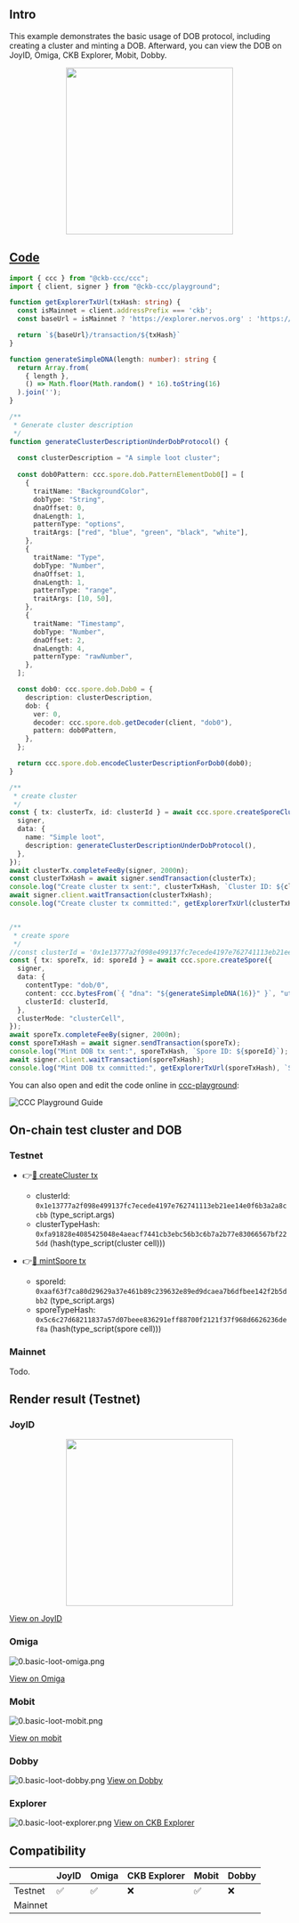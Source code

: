 ## Intro
This example demonstrates the basic usage of DOB protocol, including creating a cluster and minting a DOB. Afterward, you can view the DOB on JoyID, Omiga, CKB Explorer, Mobit, Dobby. 

<div align="center">
  <img src="../assets/images/dob0/0.basic-loot-joyid.svg" height="300">
</div>

## [Code](./0.basic-loot.ts)

```typescript
import { ccc } from "@ckb-ccc/ccc";
import { client, signer } from "@ckb-ccc/playground";

function getExplorerTxUrl(txHash: string) {
  const isMainnet = client.addressPrefix === 'ckb';
  const baseUrl = isMainnet ? 'https://explorer.nervos.org' : 'https://testnet.explorer.nervos.org';

  return `${baseUrl}/transaction/${txHash}`
}

function generateSimpleDNA(length: number): string {
  return Array.from(
    { length }, 
    () => Math.floor(Math.random() * 16).toString(16)
  ).join('');
}

/**
 * Generate cluster description
 */
function generateClusterDescriptionUnderDobProtocol() {
 
  const clusterDescription = "A simple loot cluster";
  
  const dob0Pattern: ccc.spore.dob.PatternElementDob0[] = [
    {
      traitName: "BackgroundColor",
      dobType: "String",
      dnaOffset: 0,
      dnaLength: 1,
      patternType: "options",
      traitArgs: ["red", "blue", "green", "black", "white"],
    },
    {
      traitName: "Type",
      dobType: "Number",
      dnaOffset: 1,
      dnaLength: 1,
      patternType: "range",
      traitArgs: [10, 50],
    },
    {
      traitName: "Timestamp",
      dobType: "Number",
      dnaOffset: 2,
      dnaLength: 4,
      patternType: "rawNumber",
    },
  ];

  const dob0: ccc.spore.dob.Dob0 = {
    description: clusterDescription,
    dob: {
      ver: 0,
      decoder: ccc.spore.dob.getDecoder(client, "dob0"),
      pattern: dob0Pattern,
    },
  };

  return ccc.spore.dob.encodeClusterDescriptionForDob0(dob0);
}

/**
 * create cluster
 */
const { tx: clusterTx, id: clusterId } = await ccc.spore.createSporeCluster({
  signer,
  data: {
    name: "Simple loot",
    description: generateClusterDescriptionUnderDobProtocol(),
  },
});
await clusterTx.completeFeeBy(signer, 2000n);
const clusterTxHash = await signer.sendTransaction(clusterTx);
console.log("Create cluster tx sent:", clusterTxHash, `Cluster ID: ${clusterId}`);
await signer.client.waitTransaction(clusterTxHash);
console.log("Create cluster tx committed:", getExplorerTxUrl(clusterTxHash), `Cluster ID: ${clusterId}`);


/**
 * create spore
 */
//const clusterId = '0x1e13777a2f098e499137fc7ecede4197e762741113eb21ee14e0f6b3a2a8ccbb';
const { tx: sporeTx, id: sporeId } = await ccc.spore.createSpore({
  signer,
  data: {
    contentType: "dob/0",
    content: ccc.bytesFrom(`{ "dna": "${generateSimpleDNA(16)}" }`, "utf8"),
    clusterId: clusterId,
  },
  clusterMode: "clusterCell",
});
await sporeTx.completeFeeBy(signer, 2000n);
const sporeTxHash = await signer.sendTransaction(sporeTx);
console.log("Mint DOB tx sent:", sporeTxHash, `Spore ID: ${sporeId}`);
await signer.client.waitTransaction(sporeTxHash);
console.log("Mint DOB tx committed:", getExplorerTxUrl(sporeTxHash), `Spore ID: ${sporeId}`);
```

You can also open and edit the code online in [ccc-playground](https://live.ckbccc.com/?src=https://raw.githubusercontent.com/CKBFansDAO/dob-cookbook/refs/heads/main/examples/dob0/0.basic-loot.ts):

![CCC Playground Guide](../assets/images/ccc-playground-guide.png)

## On-chain test cluster and DOB

### Testnet
- 👉[🔗 createCluster tx](testnet.explorer.nervos.org/transaction/0x937d61e3e80f96c1db7012414b552fad9ce248aace45fb4b4c2d87c95eb0597e)
  - clusterId: `0x1e13777a2f098e499137fc7ecede4197e762741113eb21ee14e0f6b3a2a8ccbb` (type_script.args)
  - clusterTypeHash: `0xfa91828e4085425048e4aeacf7441cb3ebc56b3c6b7a2b77e83066567bf225dd` (hash(type_script(cluster cell)))

- 👉[🔗 mintSpore tx](testnet.explorer.nervos.org/transaction/0x0e51565c4d7495fedabef36779c31b9fcc6eb74f731efdd7890fdcba33ec214f)
  - sporeId: `0xaaf63f7ca80d29629a37e461b89c239632e89ed9dcaea7b6dfbee142f2b5dbb2` (type_script.args)
  - sporeTypeHash: `0x5c6c27d68211837a57d07beee836291eff88700f2121f37f968d6626236def8a` (hash(type_script(spore cell)))

### Mainnet
  Todo.

## Render result (Testnet)

### JoyID

<div align="center">
  <img src="../assets/images/dob0/0.basic-loot-joyid.svg" height="300">
</div>

[View on JoyID](https://testnet.joyid.dev/nft/aaf63f7ca80d29629a37e461b89c239632e89ed9dcaea7b6dfbee142f2b5dbb2) 

### Omiga

![0.basic-loot-omiga.png](../assets/images/dob0/0.basic-loot-omiga.png)

[View on Omiga](https://test.omiga.io/info/dobs/0x5c6c27d68211837a57d07beee836291eff88700f2121f37f968d6626236def8a) 

### Mobit
![0.basic-loot-mobit.png](../assets/images/dob0/0.basic-loot-mobit.png)

[View on mobit](https://mobit.app/dob/aaf63f7ca80d29629a37e461b89c239632e89ed9dcaea7b6dfbee142f2b5dbb2?chain=ckb)

### Dobby
![0.basic-loot-dobby.png](../assets/images/dob0/0.basic-loot-dobby.png)
[View on Dobby](https://test-dobby.entrust3.com/item-detail_ckb/0xaaf63f7ca80d29629a37e461b89c239632e89ed9dcaea7b6dfbee142f2b5dbb2) 

### Explorer
![0.basic-loot-explorer.png](../assets/images/dob0/0.basic-loot-explorer.png)
[View on CKB Explorer](https://testnet.explorer.nervos.org/nft-info/0xfa91828e4085425048e4aeacf7441cb3ebc56b3c6b7a2b77e83066567bf225dd/0xaaf63f7ca80d29629a37e461b89c239632e89ed9dcaea7b6dfbee142f2b5dbb2) 


## Compatibility
|         | JoyID | Omiga | CKB Explorer | Mobit | Dobby |
| ------- | ----- | ----- | ------------ | ----- | ----- |
| Testnet | ✅    | ✅     | ❌           | ✅     | ❌    |
| Mainnet |     |     |           |    |     |

